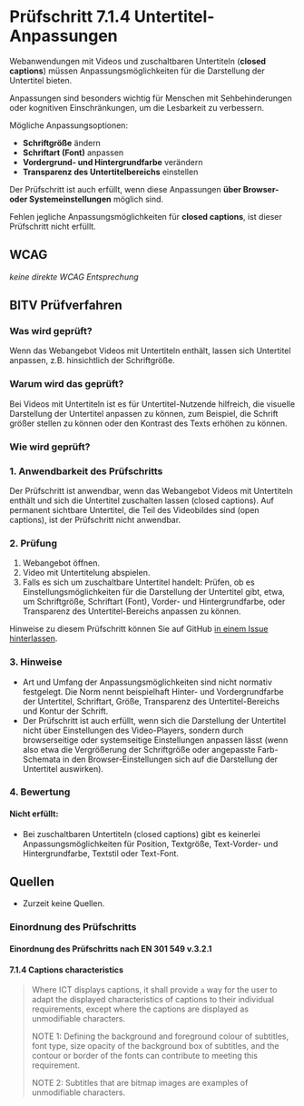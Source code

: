 # Prüfschritt 7.1.4 Untertitel-Anpassungen

Webanwendungen mit Videos und zuschaltbaren Untertiteln (**closed captions**) müssen Anpassungsmöglichkeiten für die Darstellung der Untertitel bieten.

Anpassungen sind besonders wichtig für Menschen mit Sehbehinderungen oder kognitiven Einschränkungen, um die Lesbarkeit zu verbessern.

Mögliche Anpassungsoptionen:

-   **Schriftgröße** ändern
-   **Schriftart (Font)** anpassen
-   **Vordergrund- und Hintergrundfarbe** verändern
-   **Transparenz des Untertitelbereichs** einstellen

Der Prüfschritt ist auch erfüllt, wenn diese Anpassungen **über Browser- oder Systemeinstellungen** möglich sind.

Fehlen jegliche Anpassungsmöglichkeiten für **closed captions**, ist dieser Prüfschritt nicht erfüllt.

## WCAG

_keine direkte WCAG Entsprechung_

## BITV Prüfverfahren

### Was wird geprüft?

Wenn das Webangebot Videos mit Untertiteln enthält, lassen sich Untertitel anpassen, z.B. hinsichtlich der Schriftgröße.

### Warum wird das geprüft?

Bei Videos mit Untertiteln ist es für Untertitel-Nutzende hilfreich, die visuelle Darstellung der Untertitel anpassen zu können, zum Beispiel, die Schrift größer stellen zu können oder den Kontrast des Texts erhöhen zu können.

### Wie wird geprüft?

### 1\. Anwendbarkeit des Prüfschritts

Der Prüfschritt ist anwendbar, wenn das Webangebot Videos mit Untertiteln enthält und sich die Untertitel zuschalten lassen (closed captions). Auf permanent sichtbare Untertitel, die Teil des Videobildes sind (open captions), ist der Prüfschritt nicht anwendbar.

### 2\. Prüfung

1.  Webangebot öffnen.
2.  Video mit Untertitelung abspielen.
3.  Falls es sich um zuschaltbare Untertitel handelt: Prüfen, ob es Einstellungsmöglichkeiten für die Darstellung der Untertitel gibt, etwa, um Schriftgröße, Schriftart (Font), Vorder- und Hintergrundfarbe, oder Transparenz des Untertitel-Bereichs anpassen zu können.

Hinweise zu diesem Prüfschritt können Sie auf GitHub [in einem Issue hinterlassen](https://github.com/BIK-BITV/BIK-Web-Test/issues).

### 3\. Hinweise

-   Art und Umfang der Anpassungsmöglichkeiten sind nicht normativ festgelegt. Die Norm nennt beispielhaft Hinter- und Vordergrundfarbe der Untertitel, Schriftart, Größe, Transparenz des Untertitel-Bereichs und Kontur der Schrift.
-   Der Prüfschritt ist auch erfüllt, wenn sich die Darstellung der Untertitel nicht über Einstellungen des Video-Players, sondern durch browserseitige oder systemseitige Einstellungen anpassen lässt (wenn also etwa die Vergrößerung der Schriftgröße oder angepasste Farb-Schemata in den Browser-Einstellungen sich auf die Darstellung der Untertitel auswirken).

### 4\. Bewertung

#### Nicht erfüllt:

-   Bei zuschaltbaren Untertiteln (closed captions) gibt es keinerlei Anpassungsmöglichkeiten für Position, Textgröße, Text-Vorder- und Hintergrundfarbe, Textstil oder Text-Font.

## Quellen

-   Zurzeit keine Quellen.

### Einordnung des Prüfschritts

#### Einordnung des Prüfschritts nach EN 301 549 v.3.2.1

#### 7.1.4 Captions characteristics

> Where ICT displays captions, it shall provide `a` way for the user to adapt the displayed characteristics of captions to their individual requirements, except where the captions are displayed as unmodifiable characters.
>
> NOTE 1: Defining the background and foreground colour of subtitles, font type, size opacity of the background box of subtitles, and the contour or border of the fonts can contribute to meeting this requirement.
>
> NOTE 2: Subtitles that are bitmap images are examples of unmodifiable characters.
